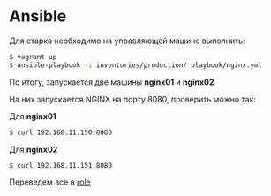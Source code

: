 # Ansible

Для старка необходимо на управляющей машине выполнить:
```bash
$ vagrant up
$ ansible-playbook -i inventories/production/ playbook/nginx.yml
```
По итогу, запускается две машины **nginx01** и **nginx02**

На них запускается NGINX на порту 8080, проверить можно так:

Для  **nginx01**
```bash
$ curl 192.168.11.150:8080
```
Для **nginx02**
```bash
$ curl 192.168.11.151:8080
```
 Переведем все в [role](../14_ansible_prt2)